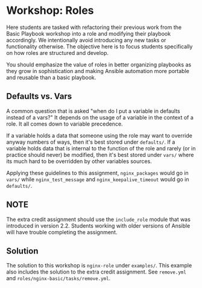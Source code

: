 # Workshop: Roles

Here students are tasked with refactoring their previous work from the Basic Playbook workshop into a role and modifying their playbook accordingly. We intentionally avoid introducing any new tasks or functionality otherwise. The objective here is to focus students specifically on how roles are structured and develop.

You should emphasize the value of roles in better organizing playbooks as they grow in sophistication and making Ansible automation more portable and reusable than a basic playbook.

## Defaults vs. Vars

A common question that is asked "when do I put a variable in defaults instead of a vars?" It depends on the usage of a variable in the context of a role. It all comes down to variable precedence.

If a variable holds a data that someone using the role may want to override anyway numbers of ways, then it's best stored under `defaults/`. If a variable holds data that is internal to the function of the role and rarely (or in practice should never) be modified, then it's best stored under `vars/` where its much hard to be overridden by other variables sources.

Applying these guidelines to this assignment, `nginx_packages` would go in `vars/` while `nginx_test_message` and `nginx_keepalive_timeout` would go in `defaults/`.

## NOTE

The extra credit assignment should use the `include_role` module that was introduced in version 2.2. Students working with older versions of Ansible will have trouble completing the assignment.

## Solution

The solution to this workshop is `nginx-role` under `examples/`. This example also includes the solution to the extra credit assignment. See `remove.yml` and `roles/nginx-basic/tasks/remove.yml`.
